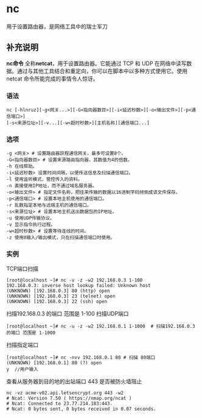 nc
===

用于设置路由器，是网络工具中的瑞士军刀

## 补充说明

**nc命令** 全称**netcat**，用于设置路由器。它能通过 TCP 和 UDP 在网络中读写数据。通过与其他工具结合和重定向，你可以在脚本中以多种方式使用它。使用 netcat 命令所能完成的事情令人惊讶。

###  语法

```shell
nc [-hlnruz][-g<网关...>][-G<指向器数目>][-i<延迟秒数>][-o<输出文件>][-p<通信端口>]
[-s<来源位址>][-v...][-w<超时秒数>][主机名称][通信端口...]
```

###  选项

```shell
-g <网关> # 设置路由器跃程通信网关，最多可设置8个。
-G<指向器数目> # 设置来源路由指向器，其数值为4的倍数。
-h 在线帮助。
-i<延迟秒数> 设置时间间隔，以便传送信息及扫描通信端口。
-l 使用监听模式，管控传入的资料。
-n 直接使用IP地址，而不通过域名服务器。
-o<输出文件> # 指定文件名称，把往来传输的数据以16进制字码倾倒成该文件保存。
-p<通信端口> # 设置本地主机使用的通信端口。
-r 乱数指定本地与远端主机的通信端口。
-s<来源位址> # 设置本地主机送出数据包的IP地址。
-u 使用UDP传输协议。
-v 显示指令执行过程。
-w<超时秒数> # 设置等待连线的时间。
-z 使用0输入/输出模式，只在扫描通信端口时使用。
```

### 实例

TCP端口扫描

```shell
[root@localhost ~]# nc -v -z -w2 192.168.0.3 1-100 
192.168.0.3: inverse host lookup failed: Unknown host
(UNKNOWN) [192.168.0.3] 80 (http) open
(UNKNOWN) [192.168.0.3] 23 (telnet) open
(UNKNOWN) [192.168.0.3] 22 (ssh) open
```

扫描192.168.0.3 的端口 范围是 1-100
扫描UDP端口

```shell
[root@localhost ~]# nc -u -z -w2 192.168.0.1 1-1000  # 扫描192.168.0.3 的端口 范围是 1-1000
```

扫描指定端口

```shell
[root@localhost ~]# nc -nvv 192.168.0.1 80 # 扫描 80端口
(UNKNOWN) [192.168.0.1] 80 (?) open
y  //用户输入
```

查看从服务器到目的地的出站端口 443 是否被防火墙阻止

```shell
nc -vz acme-v02.api.letsencrypt.org 443 -w2
# Ncat: Version 7.50 ( https://nmap.org/ncat )
# Ncat: Connected to 23.77.214.183:443.
# Ncat: 0 bytes sent, 0 bytes received in 0.07 seconds.
```

<!-- Linux命令行搜索引擎：https://jaywcjlove.github.io/linux-command/ -->
